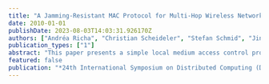 ```yaml
---
title: "A Jamming-Resistant MAC Protocol for Multi-Hop Wireless Networks"
date: 2010-01-01
publishDate: 2023-08-03T14:03:31.926170Z
authors: ["Andréa Richa", "Christian Scheideler", "Stefan Schmid", "Jin Zhang"]
publication_types: ["1"]
abstract: "This paper presents a simple local medium access control protocol, called Jade, for multi-hop wireless networks with a single channel that is provably robust against adaptive adversarial jamming. The wireless network is modeled as a unit disk graph on a set of nodes distributed arbitrarily in the plane. In addition to these nodes, there are adversarial jammers that know the protocol and its entire history and that are allowed to jam the wireless channel at any node for an arbitrary (1-$ε$)-fraction of the time steps, where 0<$ε$<1 is an arbitrary constant. We assume that the nodes cannot distinguish between jammed transmissions and collisions of regular messages. Nevertheless, we show that Jade achieves an asymptotically optimal throughput if there is a sufficiently dense distribution of nodes."
featured: false
publication: "*24th International Symposium on Distributed Computing (DISC)*"
---
```


